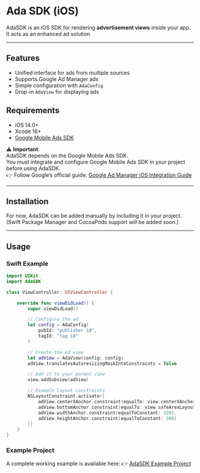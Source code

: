 # Ada SDK (iOS)

AdaSDK is an iOS SDK for rendering **advertisement views** inside your app.  
It acts as an enhanced ad solution

---

## Features

- Unified interface for ads from multiple sources
- Supports Google Ad Manager ads
- Simple configuration with `AdaConfig`
- Drop-in `AdaView` for displaying ads


## Requirements

- iOS 14.0+
- Xcode 16+
- [Google Mobile Ads SDK](https://developers.google.com/ad-manager/mobile-ads-sdk/ios/quick-start)  

⚠️ **Important**:  
AdaSDK depends on the Google Mobile Ads SDK.  
You must integrate and configure Google Mobile Ads SDK in your project before using AdaSDK.  
👉 Follow Google’s official guide: [Google Ad Manager iOS Integration Guide](https://developers.google.com/ad-manager/mobile-ads-sdk/ios/quick-start)

---

## Installation

For now, AdaSDK can be added manually by including it in your project.  
(Swift Package Manager and CocoaPods support will be added soon.)

---

## Usage

### Swift Example

```swift
import UIKit
import AdaSDK

class ViewController: UIViewController {

    override func viewDidLoad() {
        super.viewDidLoad()

        // Configure the ad
        let config = AdaConfig(
            pubId: "publisher id",
            tagId: "tag id"
        )

        // Create the ad view
        let adView = AdaView(config: config)
        adView.translatesAutoresizingMaskIntoConstraints = false

        // Add it to your parent view
        view.addSubview(adView)

        // Example layout constraints
        NSLayoutConstraint.activate([
            adView.centerXAnchor.constraint(equalTo: view.centerXAnchor),
            adView.bottomAnchor.constraint(equalTo: view.safeAreaLayoutGuide.bottomAnchor),
            adView.widthAnchor.constraint(equalToConstant: 320),
            adView.heightAnchor.constraint(equalToConstant: 300)
        ])
    }
}
```
### Example Project

A complete working example is available here:
👉 [AdaSDK Example Project](https://github.com/Aniview/ada-ios-example)
